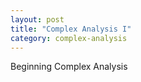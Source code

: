 ```yaml
---
layout: post
title: "Complex Analysis I"
category: complex-analysis
---
```


Beginning Complex Analysis
